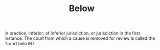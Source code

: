 ---
title: Below
letter: B
permalink: "/definitions/below.html"
body: In practice. Inferior; of inferior jurisdiction, or jurisdiction in the first
  instance. The court from which a cause is removed for review is called the “court
  belo M7
published_at: '2018-07-07'
source: Black's Law Dictionary
layout: post
---